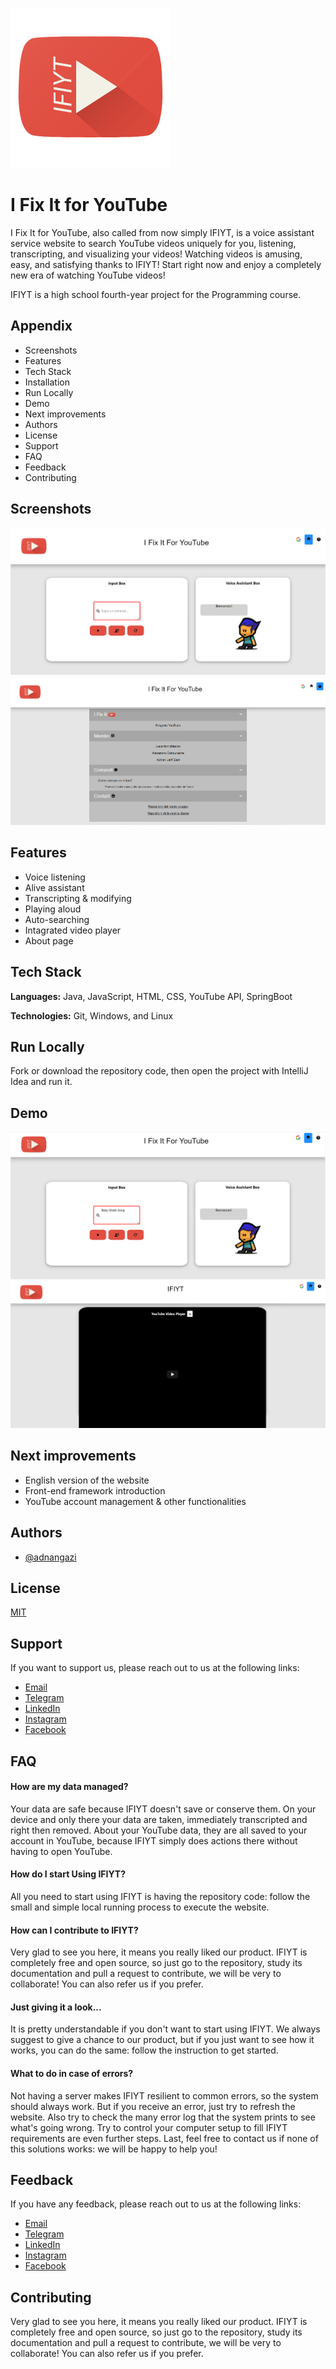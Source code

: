 ![Logo](https://raw.githubusercontent.com/adnangazi/school/master/high-school/fourth-year/second-semester/tpsit/IFIYT/images/icons/logo.png)

# I Fix It for YouTube
I Fix It for YouTube, also called from now simply IFIYT, is a voice assistant service website to search YouTube videos uniquely for you, listening, transcripting, and visualizing your videos! Watching videos is amusing, easy, and satisfying thanks to IFIYT! Start right now and enjoy a completely new era of watching YouTube videos!

IFIYT is a high school fourth-year project for the Programming course.

## Appendix
- Screenshots
- Features
- Tech Stack
- Installation
- Run Locally
- Demo
- Next improvements
- Authors
- License
- Support
- FAQ
- Feedback
- Contributing

## Screenshots
![Logo](https://raw.githubusercontent.com/adnangazi/school/master/high-school/fourth-year/second-semester/tpsit/IFIYT/images/screen/Main.png)
![Logo](https://raw.githubusercontent.com/adnangazi/school/master/high-school/fourth-year/second-semester/tpsit/IFIYT/images/screen/About.png)

## Features
- Voice listening
- Alive assistant
- Transcripting & modifying
- Playing aloud
- Auto-searching
- Intagrated video player
- About page

## Tech Stack
**Languages:** Java, JavaScript, HTML, CSS, YouTube API, SpringBoot

**Technologies:** Git, Windows, and Linux

## Run Locally
Fork or download the repository code, then open the project with IntelliJ Idea and run it.

## Demo
![Logo](https://raw.githubusercontent.com/adnangazi/school/master/high-school/fourth-year/second-semester/tpsit/IFIYT/images/screen/Search.png)
![Logo](https://raw.githubusercontent.com/adnangazi/school/master/high-school/fourth-year/second-semester/tpsit/IFIYT/images/screen/Video.png)

## Next improvements
- English version of the website
- Front-end framework introduction
- YouTube account management & other functionalities

## Authors
- [@adnangazi](https://github.com/adnangazi)

## License
[MIT](https://github.com/adnangazi/alpha-notary/blob/main/LICENSE)

## Support
If you want to support us, please reach out to us at the following links:
- [Email](mailto:adnangazi.ag@gmail.com)
- [Telegram](https://t.me/iamadnangazi)
- [LinkedIn](https://www.linkedin.com/in/adnanlatifgazi)
- [Instagram](https://www.instagram.com/iamadnangazi)
- [Facebook](https://www.facebook.com/people/Adnan-Latif-Gazi/100006788295938)

## FAQ
#### How are my data managed?
Your data are safe because IFIYT doesn't save or conserve them. On your device and only there your data are taken, immediately transcripted and right then removed. About your YouTube data, they are all saved to your account in YouTube, because IFIYT simply does actions there without having to open YouTube.

#### How do I start Using IFIYT?
All you need to start using IFIYT is having the repository code: follow the small and simple local running process to execute the website. 

#### How can I contribute to IFIYT?
Very glad to see you here, it means you really liked our product. IFIYT is completely free and open source, so just go to the repository, study its documentation and pull a request to contribute, we will be very to collaborate! You can also refer us if you prefer.

#### Just giving it a look...
It is pretty understandable if you don't want to start using IFIYT. We always suggest to give a chance to our product, but if you just want to see how it works, you can do the same: follow the instruction to get started.

#### What to do in case of errors?
Not having a server makes IFIYT resilient to common errors, so the system should always work. But if you receive an error, just try to refresh the website. Also try to check the many error log that the system prints to see what's going wrong. Try to control your computer setup to fill IFIYT requirements are even further steps. Last, feel free to contact us if none of this solutions works: we will be happy to help you!

## Feedback
If you have any feedback, please reach out to us at the following links:
- [Email](mailto:adnangazi.ag@gmail.com)
- [Telegram](https://t.me/iamadnangazi)
- [LinkedIn](https://www.linkedin.com/in/adnanlatifgazi)
- [Instagram](https://www.instagram.com/iamadnangazi)
- [Facebook](https://www.facebook.com/people/Adnan-Latif-Gazi/100006788295938)

## Contributing
Very glad to see you here, it means you really liked our product. IFIYT is completely free and open source, so just go to the repository, study its documentation and pull a request to contribute, we will be very to collaborate! You can also refer us if you prefer.